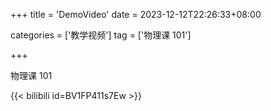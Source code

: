 +++
title = 'DemoVideo'
date = 2023-12-12T22:26:33+08:00


categories = ['教学视频']
tag = ['物理课 101']

+++

物理课 101

{{< bilibili id=BV1FP411s7Ew >}}